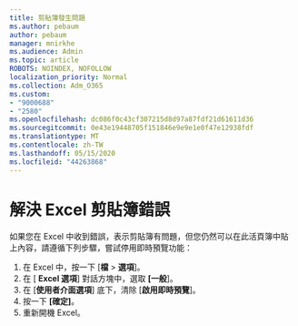 ```yaml
---
title: 剪貼簿發生問題
ms.author: pebaum
author: pebaum
manager: mnirkhe
ms.audience: Admin
ms.topic: article
ROBOTS: NOINDEX, NOFOLLOW
localization_priority: Normal
ms.collection: Adm_O365
ms.custom:
- "9000688"
- "2580"
ms.openlocfilehash: dc086f0c43cf307215d8d97a87fdf21d61611d36
ms.sourcegitcommit: 0e43e19448705f151846e9e9e1e0f47e12938fdf
ms.translationtype: MT
ms.contentlocale: zh-TW
ms.lasthandoff: 05/15/2020
ms.locfileid: "44263868"
---
```

# <a name="resolving-excel-clipboard-error"></a>解決 Excel 剪貼簿錯誤

如果您在 Excel 中收到錯誤，表示剪貼簿有問題，但您仍然可以在此活頁簿中貼上內容，請遵循下列步驟，嘗試停用即時預覽功能：

1. 在 Excel 中，按一下 [**檔**  >  **選項**]。
3. 在 [ **Excel 選項**] 對話方塊中，選取 **[一般**]。
4. 在 [**使用者介面選項**] 底下，清除 [**啟用即時預覽**]。
5. 按一下 **[確定]**。
6. 重新開機 Excel。
